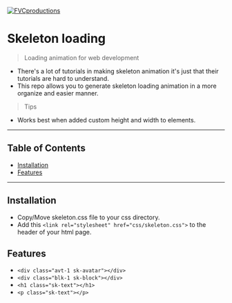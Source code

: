 <a href="http://fvcproductions.com"><img src="https://i1.wp.com/codemyui.com/wp-content/uploads/2019/11/Pure-CSS-Skeleton-Screen-Gleam-Animation-for-light-dark-and-grey-mode-Card-UI.gif?fit=880%2C440&ssl=1" title="FVCproductions" alt="FVCproductions"></a>

<!-- [![FVCproductions](https://avatars1.githubusercontent.com/u/4284691?v=3&s=200)](http://fvcproductions.com) -->

# Skeleton loading

> Loading animation for web development


- There's a lot of tutorials in making skeleton animation it's just that their tutorials are hard to understand.
- This repo allows you to generate skeleton loading animation in a more organize and easier manner. 

> Tips

- Works best when added custom height and width to elements.

---

## Table of Contents


- [Installation](#installation)
- [Features](#features)


---

## Installation

- Copy/Move skeleton.css file to your css directory.
- Add this ``` <link rel="stylesheet" href="css/skeleton.css"> ``` to the header of your html page.

## Features

- ```<div class="avt-1 sk-avatar"></div>```
- ```<div class="blk-1 sk-block"></div>```
- ```<h1 class="sk-text"></h1>```
- ```<p class="sk-text"></p>```